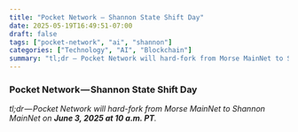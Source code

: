 ```yaml
---
title: "Pocket Network — Shannon State Shift Day"
date: 2025-05-19T16:49:51-07:00
draft: false
tags: ["pocket-network", "ai", "shannon"]
categories: ["Technology", "AI", "Blockchain"]
summary: "tl;dr — Pocket Network will hard-fork from Morse MainNet to Shannon MainNet on June 3, 2025 at 10 a.m. PT."
---
```


### Pocket Network — Shannon State Shift Day

*tl;dr — Pocket Network will hard-fork from Morse MainNet to Shannon MainNet on ****June 3, 2025 at 10 a.m. PT****.*
